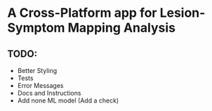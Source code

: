 # A Cross-Platform app for Lesion-Symptom Mapping Analysis

## TODO:
- Better Styling
- Tests
- Error Messages
- Docs and Instructions
- Add none ML model (Add a check)